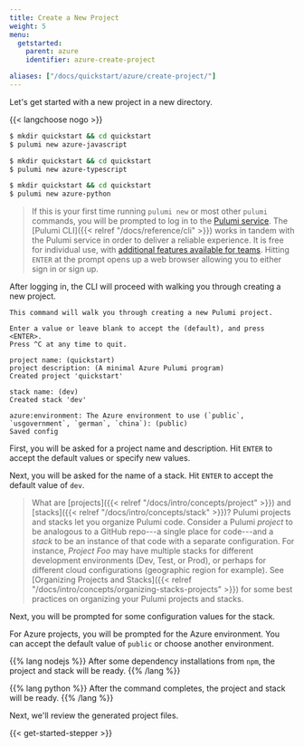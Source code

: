 ```yaml
---
title: Create a New Project
weight: 5
menu:
  getstarted:
    parent: azure
    identifier: azure-create-project

aliases: ["/docs/quickstart/azure/create-project/"]
---
```


Let's get started with a new project in a new directory.

{{< langchoose nogo >}}

<div class="language-prologue-javascript"></div>

```bash
$ mkdir quickstart && cd quickstart
$ pulumi new azure-javascript
```

<div class="language-prologue-typescript"></div>

```bash
$ mkdir quickstart && cd quickstart
$ pulumi new azure-typescript
```

<div class="language-prologue-python"></div>

```bash
$ mkdir quickstart && cd quickstart
$ pulumi new azure-python
```

> If this is your first time running `pulumi new` or most other `pulumi` commands, you will be prompted to log in to the [Pulumi service](https://app.pulumi.com). The [Pulumi CLI]({{< relref "/docs/reference/cli" >}}) works in tandem with the Pulumi service in order to deliver a reliable experience. It is free for individual use, with [additional features available for teams](https://www.pulumi.com/pricing/). Hitting `ENTER` at the prompt opens up a web browser allowing you to either sign in or sign up.


After logging in, the CLI will proceed with walking you through creating a new project.

```
This command will walk you through creating a new Pulumi project.

Enter a value or leave blank to accept the (default), and press <ENTER>.
Press ^C at any time to quit.

project name: (quickstart)
project description: (A minimal Azure Pulumi program)
Created project 'quickstart'

stack name: (dev)
Created stack 'dev'

azure:environment: The Azure environment to use (`public`, `usgovernment`, `german`, `china`): (public)
Saved config
```

First, you will be asked for a project name and description. Hit `ENTER` to accept the default values or specify new values.

Next, you will be asked for the name of a stack. Hit `ENTER` to accept the default value of `dev`.

> What are [projects]({{< relref "/docs/intro/concepts/project" >}}) and [stacks]({{< relref "/docs/intro/concepts/stack" >}})? Pulumi projects and stacks let you organize Pulumi code. Consider a Pulumi _project_ to be analogous to a GitHub repo---a single place for code---and a _stack_ to be an instance of that code with a separate configuration. For instance, _Project Foo_ may have multiple stacks for different development environments (Dev, Test, or Prod), or perhaps for different cloud configurations (geographic region for example). See [Organizing Projects and Stacks]({{< relref "/docs/intro/concepts/organizing-stacks-projects" >}}) for some best practices on organizing your Pulumi projects and stacks.

Next, you will be prompted for some configuration values for the stack.

For Azure projects, you will be prompted for the Azure environment. You can accept the default value of `public` or choose another environment.

{{% lang nodejs %}}
After some dependency installations from `npm`, the project and stack will be ready.
{{% /lang %}}

{{% lang python %}}
After the command completes, the project and stack will be ready.
{{% /lang %}}

Next, we'll review the generated project files.

{{< get-started-stepper >}}
